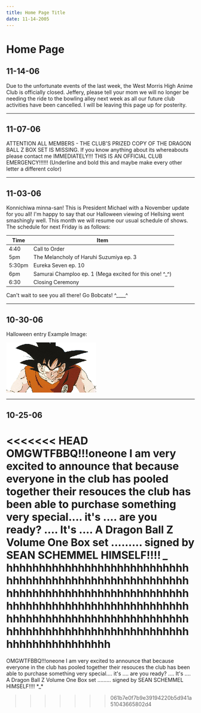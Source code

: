 ```yaml
---
title: Home Page Title
date: 11-14-2005
---
```


# Home Page
## 11-14-06
Due to the unfortunate events of the last week, the West Morris High Anime Club is officially closed. Jeffery, please tell your mom we will no longer be needing the ride to the bowling alley next week as all our future club activities have been cancelled. I will be leaving this page up for posterity.

---

## 11-07-06
ATTENTION ALL MEMBERS - THE CLUB'S PRIZED COPY OF THE DRAGON BALL Z BOX SET IS MISSING. If you know anything about its whereabouts please contact me IMMEDIATELY!!! THIS IS AN OFFICIAL CLUB EMERGENCY!!!!!! (Underline and bold this and maybe make every other letter a different color)

---

## 11-03-06
Konnichiwa minna-san! This is President Michael with a November update for you all! I'm happy to say that our Halloween viewing of Hellsing went smashingly well. This month we will resume our usual schedule of shows. The schedule for next Friday is as follows:

Time | Item
-----|--------------
4:40 | Call to Order
5pm | The Melancholy of Haruhi Suzumiya ep. 3
5:30pm | Eureka Seven ep. 10
6pm | Samurai Champloo ep. 1 (Mega excited for this one! ^_^)
6:30 | Closing Ceremony

Can't wait to see you all there! Go Bobcats! ^____^

---

## 10-30-06
Halloween entry
Example Image:

![Example image](assets/MichaelGoku.gif)

---

## 10-25-06
<<<<<<< HEAD
OMGWTFBBQ!!!oneone I am very excited to announce that because everyone in the club has pooled together their resouces the club has been able to purchase something very special.... it's .... are you ready? .... It's .... A Dragon Ball Z Volume One Box set ......... signed by SEAN SCHEMMEL HIMSELF!!!! *_* hhhhhhhhhhhhhhhhhhhhhhhhhhhhhhhhhhhhhhhhhhhhhhhhhhhhhhhhhhhhhhhhhhhhhhhhhhhhhhhhhhhhhhhhhhhhhhhhhhhhhhhhhhhhhhhhhhhhhhhhhhhhhhhhhhhhhhhhhhhhhhhhhhhhhhhhhhhhhhhhhhhhhhhhhhhhhhhhhhhhhhhh
=======
OMGWTFBBQ!!!oneone I am very excited to announce that because everyone in the club has pooled together their resouces the club has been able to purchase something very special.... it's .... are you ready? .... It's .... A Dragon Ball Z Volume One Box set ......... signed by SEAN SCHEMMEL HIMSELF!!!! \*_\*
>>>>>>> 061b7e0f7b9e39194220b5d941a51043665802d4
